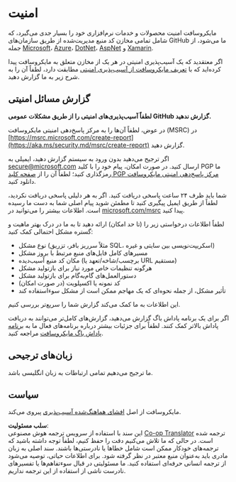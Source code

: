 <!--
CO_OP_TRANSLATOR_METADATA:
{
  "original_hash": "0f93a8c33466486d1e7a0837ca8672ec",
  "translation_date": "2025-03-28T09:08:47+00:00",
  "source_file": "SECURITY.md",
  "language_code": "fa"
}
-->
# امنیت

مایکروسافت امنیت محصولات و خدمات نرم‌افزاری خود را بسیار جدی می‌گیرد، که شامل تمامی مخازن کد منبع مدیریت‌شده از طریق سازمان‌های GitHub ما می‌شود، از جمله [Microsoft](https://github.com/Microsoft)، [Azure](https://github.com/Azure)، [DotNet](https://github.com/dotnet)، [AspNet](https://github.com/aspnet) و [Xamarin](https://github.com/xamarin).

اگر معتقدید که یک آسیب‌پذیری امنیتی در هر یک از مخازن متعلق به مایکروسافت پیدا کرده‌اید که با [تعریف مایکروسافت از آسیب‌پذیری امنیتی](https://aka.ms/security.md/definition) مطابقت دارد، لطفاً آن را به شرح زیر به ما گزارش دهید.

## گزارش مسائل امنیتی

**لطفاً آسیب‌پذیری‌های امنیتی را از طریق مشکلات عمومی GitHub گزارش ندهید.**

در عوض، لطفاً آن‌ها را به مرکز پاسخ‌دهی امنیتی مایکروسافت (MSRC) در [https://msrc.microsoft.com/create-report](https://aka.ms/security.md/msrc/create-report) گزارش دهید.

اگر ترجیح می‌دهید بدون ورود به سیستم گزارش دهید، ایمیلی به [secure@microsoft.com](mailto:secure@microsoft.com) ارسال کنید. در صورت امکان، پیام خود را با کلید PGP ما رمزگذاری کنید؛ لطفاً آن را از [صفحه کلید PGP مرکز پاسخ‌دهی امنیتی مایکروسافت](https://aka.ms/security.md/msrc/pgp) دانلود کنید.

شما باید ظرف ۲۴ ساعت پاسخی دریافت کنید. اگر به هر دلیلی پاسخی دریافت نکردید، لطفاً از طریق ایمیل پیگیری کنید تا مطمئن شوید پیام اصلی شما به دست ما رسیده است. اطلاعات بیشتر را می‌توانید در [microsoft.com/msrc](https://www.microsoft.com/msrc) پیدا کنید.

لطفاً اطلاعات درخواستی زیر را (تا حد امکان) ارائه دهید تا به ما در درک بهتر ماهیت و گستره مشکل احتمالی کمک کنید:

* نوع مشکل (مثلاً سرریز بافر، تزریق SQL، اسکریپت‌نویسی بین سایتی و غیره)
* مسیرهای کامل فایل‌های منبع مرتبط با بروز مشکل
* مکان کد منبع آسیب‌دیده (برچسب/شاخه/تعهد یا URL مستقیم)
* هرگونه تنظیمات خاص مورد نیاز برای بازتولید مشکل
* دستورالعمل‌های گام‌به‌گام برای بازتولید مشکل
* کد نمونه یا اکسپلویت (در صورت امکان)
* تأثیر مشکل، از جمله نحوه‌ای که یک مهاجم ممکن است از مشکل سوءاستفاده کند

این اطلاعات به ما کمک می‌کند گزارش شما را سریع‌تر بررسی کنیم.

اگر برای یک برنامه پاداش باگ گزارش می‌دهید، گزارش‌های کامل‌تر می‌توانند به دریافت پاداش بالاتر کمک کنند. لطفاً برای جزئیات بیشتر درباره برنامه‌های فعال ما به [برنامه پاداش باگ مایکروسافت](https://aka.ms/security.md/msrc/bounty) مراجعه کنید.

## زبان‌های ترجیحی

ما ترجیح می‌دهیم تمامی ارتباطات به زبان انگلیسی باشد.

## سیاست

مایکروسافت از اصل [افشای هماهنگ‌شده آسیب‌پذیری](https://aka.ms/security.md/cvd) پیروی می‌کند.

**سلب مسئولیت**:  
این سند با استفاده از سرویس ترجمه هوش مصنوعی [Co-op Translator](https://github.com/Azure/co-op-translator) ترجمه شده است. در حالی که ما تلاش می‌کنیم دقت را حفظ کنیم، لطفاً توجه داشته باشید که ترجمه‌های خودکار ممکن است شامل خطاها یا نادرستی‌ها باشند. سند اصلی به زبان مادری باید به‌عنوان منبع معتبر در نظر گرفته شود. برای اطلاعات حیاتی، توصیه می‌شود از ترجمه انسانی حرفه‌ای استفاده کنید. ما مسئولیتی در قبال سوءتفاهم‌ها یا تفسیرهای نادرست ناشی از استفاده از این ترجمه نداریم.